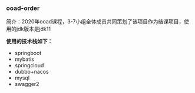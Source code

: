 ### ooad-order
简介：2020年ooad课程，3-7小组全体成员共同策划了该项目作为结课项目，使用的jdk版本是jdk11

**使用的技术栈如下：**

- springboot
- mybatis
- springcloud
- dubbo+nacos
- mysql
- swagger2


